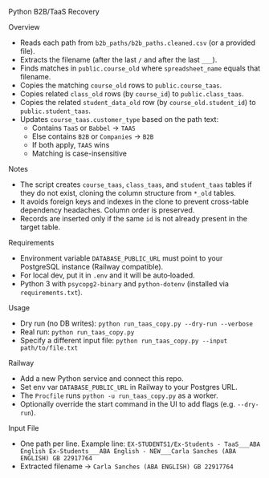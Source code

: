 Python B2B/TaaS Recovery

Overview
- Reads each path from `b2b_paths/b2b_paths.cleaned.csv` (or a provided file).
- Extracts the filename (after the last `/` and after the last `___`).
- Finds matches in `public.course_old` where `spreadsheet_name` equals that filename.
- Copies the matching `course_old` rows to `public.course_taas`.
- Copies related `class_old` rows (by `course_id`) to `public.class_taas`.
- Copies the related `student_data_old` row (by `course_old.student_id`) to `public.student_taas`.
- Updates `course_taas.customer_type` based on the path text:
  - Contains `TaaS` or `Babbel` → `TAAS`
  - Else contains `B2B` or `Companies` → `B2B`
  - If both apply, `TAAS` wins
  - Matching is case-insensitive

Notes
- The script creates `course_taas`, `class_taas`, and `student_taas` tables if they do not exist, cloning the column structure from `*_old` tables.
- It avoids foreign keys and indexes in the clone to prevent cross-table dependency headaches. Column order is preserved.
- Records are inserted only if the same `id` is not already present in the target table.

Requirements
- Environment variable `DATABASE_PUBLIC_URL` must point to your PostgreSQL instance (Railway compatible).
- For local dev, put it in `.env` and it will be auto‑loaded.
- Python 3 with `psycopg2-binary` and `python-dotenv` (installed via `requirements.txt`).

Usage
- Dry run (no DB writes):
  `python run_taas_copy.py --dry-run --verbose`
- Real run:
  `python run_taas_copy.py`
- Specify a different input file:
  `python run_taas_copy.py --input path/to/file.txt`

Railway
- Add a new Python service and connect this repo.
- Set env var `DATABASE_PUBLIC_URL` in Railway to your Postgres URL.
- The `Procfile` runs `python -u run_taas_copy.py` as a worker.
- Optionally override the start command in the UI to add flags (e.g. `--dry-run`).

Input File
- One path per line. Example line:
  `EX-STUDENTS1/Ex-Students - TaaS___ABA English Ex-Students___ABA English - NEW___Carla Sanches (ABA ENGLISH) GB 22917764`
- Extracted filename → `Carla Sanches (ABA ENGLISH) GB 22917764`

